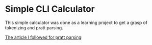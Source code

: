# Simple CLI Calculator

This simple calculator was done as a learning project to get a grasp of tokenizing and pratt parsing.

[The article I followed for pratt parsing](https://matklad.github.io/2020/04/13/simple-but-powerful-pratt-parsing.html)
